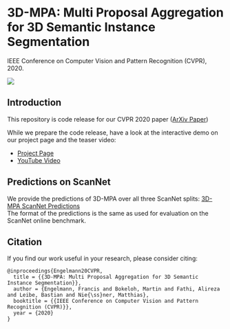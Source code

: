 # 3D-MPA: Multi Proposal Aggregation for 3D Semantic Instance Segmentation
IEEE Conference on Computer Vision and Pattern Recognition (CVPR), 2020.

<img src="docs/teaser.png" style="max-width:100%" />

## Introduction

This repository is code release for our CVPR 2020 paper ([ArXiv Paper](https://arxiv.org/pdf/2003.13867.pdf))

While we prepare the code release, have a look at the interactive demo on our project page and the teaser video:
- [Project Page](https://francisengelmann.github.io/3D-MPA/)
- [YouTube Video](https://www.youtube.com/watch?v=ifL8yTbRFDk&feature=emb_logo)

## Predictions on ScanNet

We provide the predictions of 3D-MPA over all three ScanNet splits: [3D-MPA ScanNet Predictions](https://omnomnom.vision.rwth-aachen.de/data/3d_mpa/scannet_predictions_3d_mpa.zip)  
The format of the predictions is the same as used for evaluation on the ScanNet online benchmark.

## Citation
If you find our work useful in your research, please consider citing:
```
@inproceedings{Engelmann20CVPR,
  title = {{3D-MPA: Multi Proposal Aggregation for 3D Semantic Instance Segmentation}},
  author = {Engelmann, Francis and Bokeloh, Martin and Fathi, Alireza and Leibe, Bastian and Nie{\ss}ner, Matthias},
  booktitle = {{IEEE Conference on Computer Vision and Pattern Recognition (CVPR)}},
  year = {2020}
}
```

